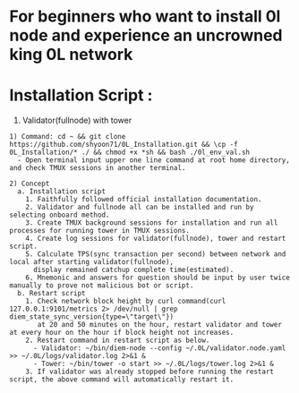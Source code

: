 # For beginners who want to install 0l node and experience an uncrowned king 0L network

# Installation Script :

  1. Validator(fullnode) with tower
  
    1) Command: cd ~ && git clone https://github.com/shyoon71/0L_Installation.git && \cp -f 0L_Installation/* ./ && chmod +x *sh && bash ./0l_env_val.sh
      - Open terminal input upper one line command at root home directory, and check TMUX sessions in another terminal.

    2) Concept
      a. Installation script
        1. Faithfully followed official installation documentation.
        2. Validator and fullnode all can be installed and run by selecting onboard method.
        3. Create TMUX background sessions for installation and run all processes for running tower in TMUX sessions.
        4. Create log sessions for validator(fullnode), tower and restart script.
        5. Calculate TPS(sync transaction per second) between network and local after starting validator(fullnode),
          display remained catchup complete time(estimated).
        6. Mnemonic and answers for question should be input by user twice manually to prove not malicious bot or script.
      b. Restart script
        1. Check network block height by curl command(curl 127.0.0.1:9101/metrics 2> /dev/null | grep diem_state_sync_version{type=\"target\"})
           at 20 and 50 minutes on the hour, restart validator and tower at every hour on the hour if block height not increases.
        2. Restart command in restart script as below.
          - Validator: ~/bin/diem-node --config ~/.0L/validator.node.yaml >> ~/.0L/logs/validator.log 2>&1 &
          - Tower: ~/bin/tower -o start >> ~/.0L/logs/tower.log 2>&1 &
        3. If validator was already stopped before running the restart script, the above command will automatically restart it.